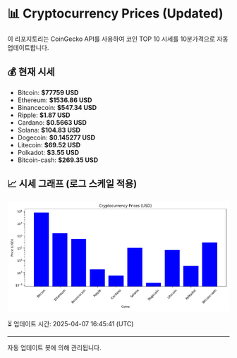 
# 📊 Cryptocurrency Prices (Updated)

이 리포지토리는 CoinGecko API를 사용하여 코인 TOP 10 시세를 10분가격으로 자동 업데이트합니다.

## 💰 현재 시세
- Bitcoin: **$77759 USD**
- Ethereum: **$1536.86 USD**
- Binancecoin: **$547.34 USD**
- Ripple: **$1.87 USD**
- Cardano: **$0.5663 USD**
- Solana: **$104.83 USD**
- Dogecoin: **$0.145277 USD**
- Litecoin: **$69.52 USD**
- Polkadot: **$3.55 USD**
- Bitcoin-cash: **$269.35 USD**

## 📈 시세 그래프 (로그 스케일 적용)
![Crypto Prices](crypto_prices.png)

⏳ 업데이트 시간: 2025-04-07 16:45:41 (UTC)

---
자동 업데이트 봇에 의해 관리됩니다.
